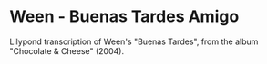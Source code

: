 # Ween - Buenas Tardes Amigo
Lilypond transcription of Ween's "Buenas Tardes", from the album "Chocolate & Cheese" (2004).
